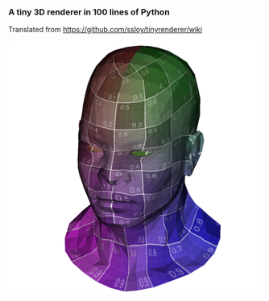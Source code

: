 ### A tiny 3D renderer in 100 lines of Python

Translated from https://github.com/ssloy/tinyrenderer/wiki

![](./output.png)
